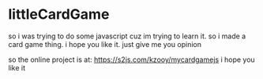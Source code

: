 # littleCardGame
so i was trying to do some javascript cuz im trying to learn it. so i made a card game thing. i hope you like it. just give me you opinion


so the online project is at:
https://s2js.com/kzooy/mycardgamejs
i hope you like it
